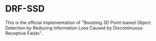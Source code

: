 # DRF-SSD
This is the official implementation of "Boosting 3D Point-based Object Detection by Reducing Information Loss Caused by Discontinuous Receptive Fields".
